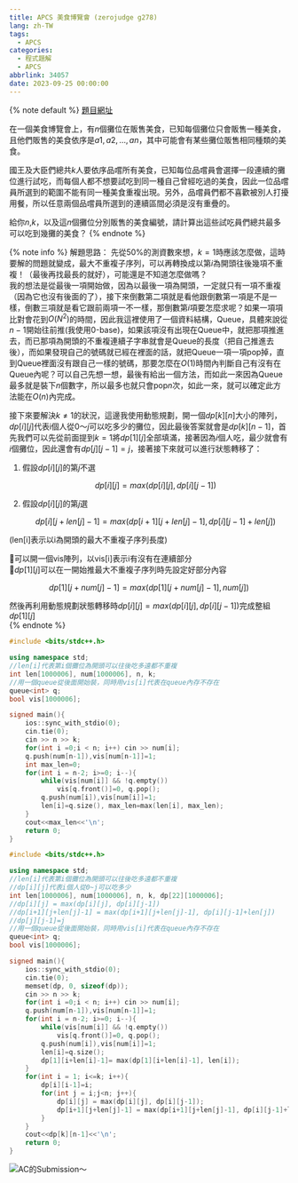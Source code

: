 ```yaml
---
title: APCS 美食博覽會 (zerojudge g278)
lang: zh-TW
tags:
  - APCS
categories:
  - 程式題解
  - APCS
abbrlink: 34057
date: 2023-09-25 00:00:00
---
```


{% note default %}
[題目網址](https://zerojudge.tw/ShowProblem?problemid=g278)

在一個美食博覽會上，有$n$個攤位在販售美食，已知每個攤位只會販售一種美食，且他們販售的美食依序是$a1,a2,…,an$，其中可能會有某些攤位販售相同種類的美食。

國王及大臣們總共$k$人要依序品嚐所有美食，已知每位品嚐員會選擇一段連續的攤位進行試吃，而每個人都不想要試吃到同一種自己曾經吃過的美食，因此一位品嚐員所選到的範圍不能有同一種美食重複出現。另外，品嚐員們都不喜歡被別人打擾用餐，所以任意兩個品嚐員所選到的連續區間必須是沒有重疊的。

給你$n$,$k$，以及這$n$個攤位分別販售的美食編號，請計算出這些試吃員們總共最多可以吃到幾攤的美食？
{% endnote %}
<!--more-->

{% note info %}
解題思路：
先從50%的測資數來想，$k=1$時應該怎麼做，這時要解的問題就變成，最大不重複子序列，可以再轉換成以第$i$為開頭往後幾項不重複！（最後再找最長的就好），可能還是不知道怎麼做嗎？  
我的想法是從最後一項開始做，因為以最後一項為開頭，一定就只有一項不重複（因為它也沒有後面的了），接下來倒數第二項就是看他跟倒數第一項是不是一樣，倒數三項就是看它跟前兩項一不一樣，那倒數第$i$項要怎麼求呢？如果一項項比對會花到$O(N^2)$的時間，因此我這裡使用了一個資料結構，Queue，具體來說從$n-1$開始往前推(我使用0-base)，如果該項沒有出現在Queue中，就把那項推進去，而已那項為開頭的不重複連續子字串就會是Queue的長度（把自己推進去後），而如果發現自己的號碼就已經在裡面的話，就把Queue一項一項pop掉，直到Queue裡面沒有跟自己一樣的號碼，那要怎麼在$O(1)$時間內判斷自己有沒有在Queue內呢？可以自己先想一想，最後有給出一個方法，而如此一來因為Queue最多就是裝下$n$個數字，所以最多也就只會pop$n$次，如此一來，就可以確定此方法能在$O(n)$內完成。  

接下來要解決$k \neq 1$的狀況，這邊我使用動態規劃，開一個$dp[k][n]$大小的陣列，$dp[i][j]$代表i個人從$0～j$可以吃多少的攤位，因此最後答案就會是$dp[k][n-1]$，首先我們可以先從前面提到$k = 1$將$dp[1][j]$全部填滿，接著因為$i$個人吃，最少就會有$i$個攤位，因此還會有$dp[j][j-1]=j$，接著接下來就可以進行狀態轉移了：  

1. 假設$dp[i][j]$的第$j$不選  

   $$dp[i][j] = max(dp[i][j], dp[i][j-1])$$

2. 假設$dp[i][j]$的第$j$選  

   $$dp[i][j+len[j]-1] = max(dp[i+1][j+len[j]-1], dp[i][j-1]+len[j])$$

(len[i]表示以i為開頭的最大不重複子序列長度)  

🌟可以開一個vis陣列，以vis[i]表示i有沒有在連續部分  
🌟$dp[1][j]$可以在一開始推最大不重複子序列時先設定好部分內容

$$dp[1][j+num[j]-1]=max(dp[1][j+num[j]-1],num[j])$$

然後再利用動態規劃狀態轉移時$dp[i][j] = max(dp[i][j], dp[i][j-1])$完成整組$dp[1][j]$  
{% endnote %}

```c++ 美食博覽會 - 50%
#include <bits/stdc++.h>

using namespace std;
//len[i]代表第i個攤位為開頭可以往後吃多遠都不重複
int len[1000006], num[1000006], n, k;
//用一個queue從後面開始裝，同時用vis[i]代表在queue內存不存在
queue<int> q;
bool vis[1000006];

signed main(){
    ios::sync_with_stdio(0);
    cin.tie(0);
    cin >> n >> k;
    for(int i =0;i < n; i++) cin >> num[i];
    q.push(num[n-1]),vis[num[n-1]]=1;
    int max_len=0;
    for(int i = n-2; i>=0; i--){
        while(vis[num[i]] && !q.empty())
            vis[q.front()]=0, q.pop();
        q.push(num[i]),vis[num[i]]=1;
        len[i]=q.size(), max_len=max(len[i], max_len);
    }
    cout<<max_len<<'\n';
    return 0;
}
```

```c++ 美食博覽會 - 100%
#include <bits/stdc++.h>

using namespace std;
//len[i]代表第i個攤位為開頭可以往後吃多遠都不重複
//dp[i][j]代表i個人從0~j可以吃多少
int len[1000006], num[1000006], n, k, dp[22][1000006];
//dp[i][j] = max(dp[i][j], dp[i][j-1])
//dp[i+1][j+len[j]-1] = max(dp[i+1][j+len[j]-1], dp[i][j-1]+len[j])
//dp[j][j-1]=j
//用一個queue從後面開始裝，同時用vis[i]代表在queue內存不存在
queue<int> q;
bool vis[1000006];

signed main(){
    ios::sync_with_stdio(0);
    cin.tie(0);
    memset(dp, 0, sizeof(dp));
    cin >> n >> k;
    for(int i =0;i < n; i++) cin >> num[i];
    q.push(num[n-1]),vis[num[n-1]]=1;
    for(int i = n-2; i>=0; i--){
        while(vis[num[i]] && !q.empty())
            vis[q.front()]=0, q.pop();
        q.push(num[i]),vis[num[i]]=1;
        len[i]=q.size();
        dp[1][i+len[i]-1]= max(dp[1][i+len[i]-1], len[i]);
    }
    for(int i = 1; i<=k; i++){
        dp[i][i-1]=i;
        for(int j = i;j<n; j++){
            dp[i][j] = max(dp[i][j], dp[i][j-1]);
            dp[i+1][j+len[j]-1] = max(dp[i+1][j+len[j]-1], dp[i][j-1]+len[j]);
        }
    }
    cout<<dp[k][n-1]<<'\n';
    return 0;
}
```

![AC的Submission～](https://i.imgur.com/EnpZEkz.png)
